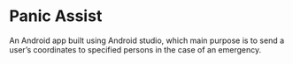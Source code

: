 # Panic Assist
An Android app built using Android studio, which main purpose is to send a user’s coordinates to specified persons in the case of an emergency.
